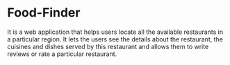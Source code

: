 # Food-Finder
It is a web application that helps users locate all the available
restaurants in a particular region. It lets the users see the details
about the restaurant, the cuisines and dishes served by this
restaurant and allows them to write reviews or rate a particular
restaurant.
